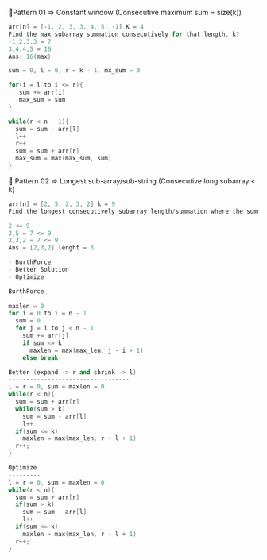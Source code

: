 🔴Pattern 01 => Constant window (Consecutive maximum sum = size(k))   

```c++
arr[n] = [-1, 2, 3, 3, 4, 5, -1] K = 4
Find the max subarray summation consecutively for that length, k?
-1,2,3,3 = 7
3,4,4,5 = 16
Ans: 16(max)
```
```c++
sum = 0, l = 0, r = k - 1, mx_sum = 0

for(i = l to i <= r){
   sum += arr[i]
   max_sum = sum
}

while(r < n - 1){
  sum = sum - arr[l]
  l++
  r++
  sum = sum + arr[r]
  max_sum = max(max_sum, sum)
}
```

🔴 Pattern 02 => Longest sub-array/sub-string (Consecutive long subarray < k)   

```c++
arr[n] = [2, 5, 2, 3, 2] k = 9
Find the longest consecutively subarray length/summation where the summation is lesser than <= k

2 <= 9
2,5 = 7 <= 9
2,3,2 = 7 <= 9
Ans = [2,3,2] lenght = 3

- BurthForce
- Better Solution
- Optimize 
```

```c++
BurthForce
----------
maxlen = 0
for i = 0 to i = n - 1
  sum = 0
  for j = i to j < n - 1
    sum += arr[j]
    if sum <= k 
      maxlen = max(max_len, j - i + 1)
    else break
```

```c++
Better (expand -> r and shrink -> l)
----------------------------------
l = r = 0, sum = maxlen = 0
while(r < n){
  sum = sum + arr[r]
  while(sum > k)
    sum = sum - arr[l]
    l++
  if(sum <= k)
    maxlen = max(max_len, r - l + 1)
  r++;
}
```

```c++
Optimize 
---------
l = r = 0, sum = maxlen = 0
while(r < n){
  sum = sum + arr[r]
  if(sum > k)
    sum = sum - arr[l]
    l++
  if(sum <= k)
    maxlen = max(max_len, r - l + 1)
  r++;
}
```




